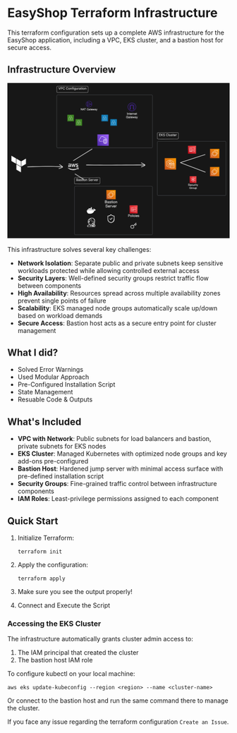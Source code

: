 # EasyShop Terraform Infrastructure

This terraform configuration sets up a complete AWS infrastructure for the EasyShop application, including a VPC, EKS cluster, and a bastion host for secure access.

## Infrastructure Overview

<div style="text-align: center;">
  <img src="architectue.png" alt="Terraform Infrastructure">
</div>

This infrastructure solves several key challenges:

- **Network Isolation**: Separate public and private subnets keep sensitive workloads protected while allowing controlled external access
- **Security Layers**: Well-defined security groups restrict traffic flow between components
- **High Availability**: Resources spread across multiple availability zones prevent single points of failure
- **Scalability**: EKS managed node groups automatically scale up/down based on workload demands
- **Secure Access**: Bastion host acts as a secure entry point for cluster management

## What I did?

* Solved Error Warnings
* Used Modular Approach
* Pre-Configured Installation Script
* State Management
* Resuable Code & Outputs

## What's Included

- **VPC with Network**: Public subnets for load balancers and bastion, private subnets for EKS nodes
- **EKS Cluster**: Managed Kubernetes with optimized node groups and key add-ons pre-configured
- **Bastion Host**: Hardened jump server with minimal access surface with pre-defined installation script
- **Security Groups**: Fine-grained traffic control between infrastructure components
- **IAM Roles**: Least-privilege permissions assigned to each component

## Quick Start

1. Initialize Terraform:
   ```
   terraform init
   ```

2. Apply the configuration:
   ```
   terraform apply
   ```

3. Make sure you see the output properly!
4. Connect and Execute the Script

### Accessing the EKS Cluster

The infrastructure automatically grants cluster admin access to:
1. The IAM principal that created the cluster
2. The bastion host IAM role

To configure kubectl on your local machine:
```
aws eks update-kubeconfig --region <region> --name <cluster-name>
```

Or connect to the bastion host and run the same command there to manage the cluster.

If you face any issue regarding the terraform configuration `Create an Issue`. 
